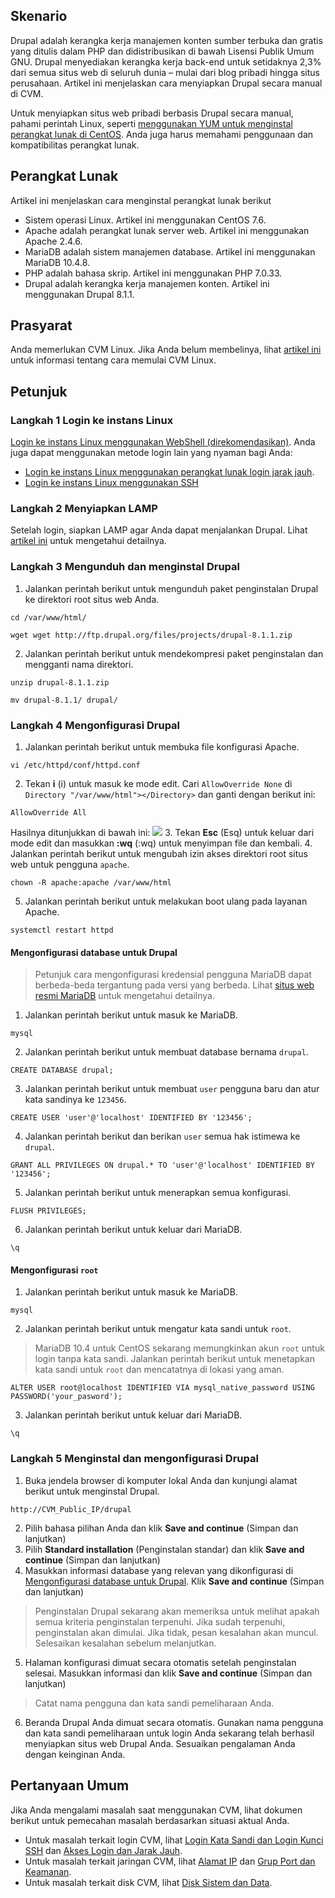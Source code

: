 ## Skenario
Drupal adalah kerangka kerja manajemen konten sumber terbuka dan gratis yang ditulis dalam PHP dan didistribusikan di bawah Lisensi Publik Umum GNU. Drupal menyediakan kerangka kerja back-end untuk setidaknya 2,3% dari semua situs web di seluruh dunia – mulai dari blog pribadi hingga situs perusahaan. Artikel ini menjelaskan cara menyiapkan Drupal secara manual di CVM. 

Untuk menyiapkan situs web pribadi berbasis Drupal secara manual, pahami perintah Linux, seperti [menggunakan YUM untuk menginstal perangkat lunak di CentOS](https://intl.cloud.tencent.com/document/product/213/2046). Anda juga harus memahami penggunaan dan kompatibilitas perangkat lunak.

## Perangkat Lunak
Artikel ini menjelaskan cara menginstal perangkat lunak berikut
- Sistem operasi Linux. Artikel ini menggunakan CentOS 7.6.
- Apache adalah perangkat lunak server web. Artikel ini menggunakan Apache 2.4.6.
- MariaDB adalah sistem manajemen database. Artikel ini menggunakan MariaDB 10.4.8.
- PHP adalah bahasa skrip. Artikel ini menggunakan PHP 7.0.33.
- Drupal adalah kerangka kerja manajemen konten. Artikel ini menggunakan Drupal 8.1.1.


## Prasyarat
Anda memerlukan CVM Linux. Jika Anda belum membelinya, lihat [artikel ini](http://intl.cloud.tencent.com/document/product/213/2936) untuk informasi tentang cara memulai CVM Linux.


## Petunjuk
### Langkah 1 Login ke instans Linux
[Login ke instans Linux menggunakan WebShell (direkomendasikan)](https://intl.cloud.tencent.com/document/product/213/5436). Anda juga dapat menggunakan metode login lain yang nyaman bagi Anda:
- [Login ke instans Linux menggunakan perangkat lunak login jarak jauh](https://intl.cloud.tencent.com/document/product/213/32502).
- [Login ke instans Linux menggunakan SSH](https://intl.cloud.tencent.com/document/product/213/32501)

### Langkah 2 Menyiapkan LAMP
Setelah login, siapkan LAMP agar Anda dapat menjalankan Drupal. Lihat [artikel ini](https://intl.cloud.tencent.com/document/product/213/34813) untuk mengetahui detailnya.

### Langkah 3 Mengunduh dan menginstal Drupal
1. Jalankan perintah berikut untuk mengunduh paket penginstalan Drupal ke direktori root situs web Anda.
```
cd /var/www/html/
```
```
wget wget http://ftp.drupal.org/files/projects/drupal-8.1.1.zip
```
2. Jalankan perintah berikut untuk mendekompresi paket penginstalan dan mengganti nama direktori.
```
unzip drupal-8.1.1.zip 
```
```
mv drupal-8.1.1/ drupal/
```

### Langkah 4 Mengonfigurasi Drupal 
1. Jalankan perintah berikut untuk membuka file konfigurasi Apache.
```
vi /etc/httpd/conf/httpd.conf
```
2. Tekan **i** (i) untuk masuk ke mode edit. Cari `AllowOverride None` di `Directory "/var/www/html"></Directory>` dan ganti dengan berikut ini:
```
AllowOverride All
```
Hasilnya ditunjukkan di bawah ini:
![](https://main.qcloudimg.com/raw/c68f918f22d9c29607d59fe1847eff69.png)
3. Tekan **Esc** (Esq) untuk keluar dari mode edit dan masukkan **:wq** (:wq) untuk menyimpan file dan kembali.
4. Jalankan perintah berikut untuk mengubah izin akses direktori root situs web untuk pengguna `apache`.
```
chown -R apache:apache /var/www/html
```
5. Jalankan perintah berikut untuk melakukan boot ulang pada layanan Apache.
```
systemctl restart httpd
```

#### Mengonfigurasi database untuk Drupal<span id="database"></span>
>Petunjuk cara mengonfigurasi kredensial pengguna MariaDB dapat berbeda-beda tergantung pada versi yang berbeda. Lihat [situs web resmi MariaDB](https://downloads.mariadb.org/) untuk mengetahui detailnya.
>
1. Jalankan perintah berikut untuk masuk ke MariaDB.
```
mysql
```
2. Jalankan perintah berikut untuk membuat database bernama `drupal`.
```
CREATE DATABASE drupal;
```
3. Jalankan perintah berikut untuk membuat `user` pengguna baru dan atur kata sandinya ke `123456`.
```
CREATE USER 'user'@'localhost' IDENTIFIED BY '123456';
```
4. Jalankan perintah berikut dan berikan `user` semua hak istimewa ke `drupal`.
```
GRANT ALL PRIVILEGES ON drupal.* TO 'user'@'localhost' IDENTIFIED BY '123456';
```
5. Jalankan perintah berikut untuk menerapkan semua konfigurasi.
```
FLUSH PRIVILEGES;
```
6. Jalankan perintah berikut untuk keluar dari MariaDB.
```
\q
```

#### Mengonfigurasi `root`
1.  Jalankan perintah berikut untuk masuk ke MariaDB.
```
mysql
```
2. Jalankan perintah berikut untuk mengatur kata sandi untuk `root`.
>MariaDB 10.4 untuk CentOS sekarang memungkinkan akun `root` untuk login tanpa kata sandi. Jalankan perintah berikut untuk menetapkan kata sandi untuk `root` dan mencatatnya di lokasi yang aman.
>
```
ALTER USER root@localhost IDENTIFIED VIA mysql_native_password USING PASSWORD('your_pasword');
```
3. Jalankan perintah berikut untuk keluar dari MariaDB.
```
\q
```

### Langkah 5 Menginstal dan mengonfigurasi Drupal
1. Buka jendela browser di komputer lokal Anda dan kunjungi alamat berikut untuk menginstal Drupal.
```
http://CVM_Public_IP/drupal
```
2. Pilih bahasa pilihan Anda dan klik **Save and continue** (Simpan dan lanjutkan)
3. Pilih **Standard installation** (Penginstalan standar) dan klik **Save and continue** (Simpan dan lanjutkan)
4. Masukkan informasi database yang relevan yang dikonfigurasi di [Mengonfigurasi database untuk Drupal](#database). Klik **Save and continue** (Simpan dan lanjutkan)
>Penginstalan Drupal sekarang akan memeriksa untuk melihat apakah semua kriteria penginstalan terpenuhi. Jika sudah terpenuhi, penginstalan akan dimulai. Jika tidak, pesan kesalahan akan muncul. Selesaikan kesalahan sebelum melanjutkan.
>

5. Halaman konfigurasi dimuat secara otomatis setelah penginstalan selesai. Masukkan informasi dan klik **Save and continue** (Simpan dan lanjutkan)
>Catat nama pengguna dan kata sandi pemeliharaan Anda.
>

6. Beranda Drupal Anda dimuat secara otomatis. Gunakan nama pengguna dan kata sandi pemeliharaan untuk login
Anda sekarang telah berhasil menyiapkan situs web Drupal Anda. Sesuaikan pengalaman Anda dengan keinginan Anda.

## Pertanyaan Umum
Jika Anda mengalami masalah saat menggunakan CVM, lihat dokumen berikut untuk pemecahan masalah berdasarkan situasi aktual Anda.
- Untuk masalah terkait login CVM, lihat [Login Kata Sandi dan Login Kunci SSH](https://intl.cloud.tencent.com/document/product/213/18120) dan [Akses Login dan Jarak Jauh](https://intl.cloud.tencent.com/document/product/213/17278).
- Untuk masalah terkait jaringan CVM, lihat [Alamat IP](https://intl.cloud.tencent.com/document/product/213/17285) dan [Grup Port dan Keamanan](https://intl.cloud.tencent.com/document/product/213/2502).
- Untuk masalah terkait disk CVM, lihat [Disk Sistem dan Data](https://intl.cloud.tencent.com/document/product/213/17351).
